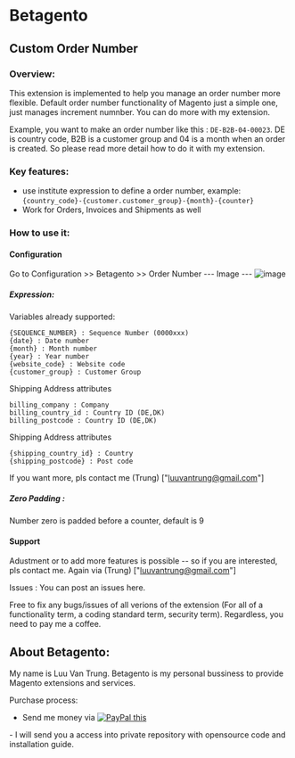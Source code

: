 # Betagento
## Custom Order Number 

### Overview:
This extension is implemented to help you manage an order number more flexible. Default order number functionality of Magento just a simple one, just manages increment numnber. You can do more with my extension.

Example, you want to make an order number like this : `DE-B2B-04-00023`. DE is country code, B2B is a customer group and 04 is a month when an order is created. So please read more detail how to do it with my extension.

### Key features:
- use institute expression to define a order number, example:  `{country_code}-{customer.customer_group}-{month}-{counter}`
- Work for Orders, Invoices and Shipments as well

### How to use it:
#### Configuration
Go to Configuration >> Betagento >> Order Number
--- Image ---
![image](https://user-images.githubusercontent.com/820411/144243876-e3aba2a2-751e-46b0-ad93-3ff9c97f3b7f.png)

##### Expression:
Variables already supported:

```
{SEQUENCE_NUMBER} : Sequence Number (0000xxx)
{date} : Date number 
{month} : Month number 
{year} : Year number
{website_code} : Website code
{customer_group} : Customer Group
```
Shipping Address attributes 

```
billing_company : Company
billing_country_id : Country ID (DE,DK)
billing_postcode : Country ID (DE,DK)
```
Shipping Address attributes 

```
{shipping_country_id} : Country 
{shipping_postcode} : Post code
```

If you want more, pls contact me (Trung) ["luuvantrung@gmail.com"]

##### Zero Padding : 
Number zero is padded before a counter, default is 9

#### Support
Adustment or to add more features is possible -- so if you are interested, pls contact me. Again via (Trung) ["luuvantrung@gmail.com"]

Issues : You can post an issues here.

Free to fix any bugs/issues of all verions of the extension (For all of a functionality term, a coding standard term, security term). Regardless, you need to pay me a coffee. 


## About Betagento: 
My name is Luu Van Trung. Betagento is my personal bussiness to provide Magento extensions and services. 

Purchase process:

- Send me money via
<a href="https://www.paypal.com/cgi-bin/webscr?cmd=_s-xclick&hosted_button_id=6DNEKNWFVXKKA" 
target="_blank">
<img src="https://www.paypalobjects.com/en_US/GB/i/btn/btn_buynowCC_LG.gif" alt="PayPal this" 
title="PayPal – The safer, easier way to pay online!" border="0" />
</a>
- I will send you a access into private repository with opensource code and installation guide.


